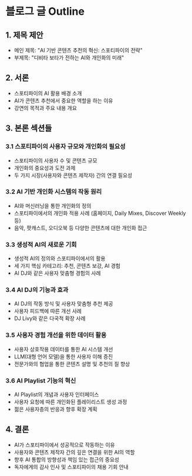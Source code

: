 # 블로그 글 Outline

## 1. 제목 제안
- 메인 제목: "AI 기반 콘텐츠 추천의 혁신: 스포티파이의 전략"
- 부제목: "디비타 보타가 전하는 AI와 개인화의 미래"

## 2. 서론
- 스포티파이의 AI 활용 배경 소개
- AI가 콘텐츠 추천에서 중요한 역할을 하는 이유
- 강연의 목적과 주요 내용 개요

## 3. 본론 섹션들
### 3.1 스포티파이의 사용자 규모와 개인화의 필요성
- 스포티파이의 사용자 수 및 콘텐츠 규모
- 개인화의 중요성과 도전 과제
- 두 가지 시장(사용자와 콘텐츠 제작자) 간의 연결 필요성

### 3.2 AI 기반 개인화 시스템의 작동 원리
- AI와 머신러닝을 통한 개인화의 정의
- 스포티파이에서의 개인화 적용 사례 (홈페이지, Daily Mixes, Discover Weekly 등)
- 음악, 팟캐스트, 오디오북 등 다양한 콘텐츠에 대한 개인화 접근

### 3.3 생성적 AI의 새로운 기회
- 생성적 AI의 정의와 스포티파이에서의 활용
- 세 가지 핵심 카테고리: 추천, 콘텐츠 보강, AI 경험
- AI DJ와 같은 사용자 맞춤형 경험의 사례

### 3.4 AI DJ의 기능과 효과
- AI DJ의 작동 방식 및 사용자 맞춤형 추천 제공
- 사용자 피드백에 따른 개선 사례
- DJ Livy와 같은 다국적 확장 사례

### 3.5 사용자 경험 개선을 위한 데이터 활용
- 사용자 상호작용 데이터를 통한 AI 시스템 개선
- LLM(대형 언어 모델)을 통한 사용자 이해 증진
- 전문가와의 협업을 통한 콘텐츠 설명 및 추천의 질 향상

### 3.6 AI Playlist 기능의 혁신
- AI Playlist의 개념과 사용자 인터페이스
- 사용자 요청에 따른 개인화된 플레이리스트 생성 과정
- 젊은 사용자층의 반응과 향후 확장 계획

## 4. 결론
- AI가 스포티파이에서 성공적으로 작동하는 이유
- 사용자와 콘텐츠 제작자 간의 깊은 연결을 위한 AI의 역할
- 향후 AI 통합의 방향성과 책임 있는 접근의 중요성
- 독자에게의 감사 인사 및 스포티파이의 채용 기회 안내